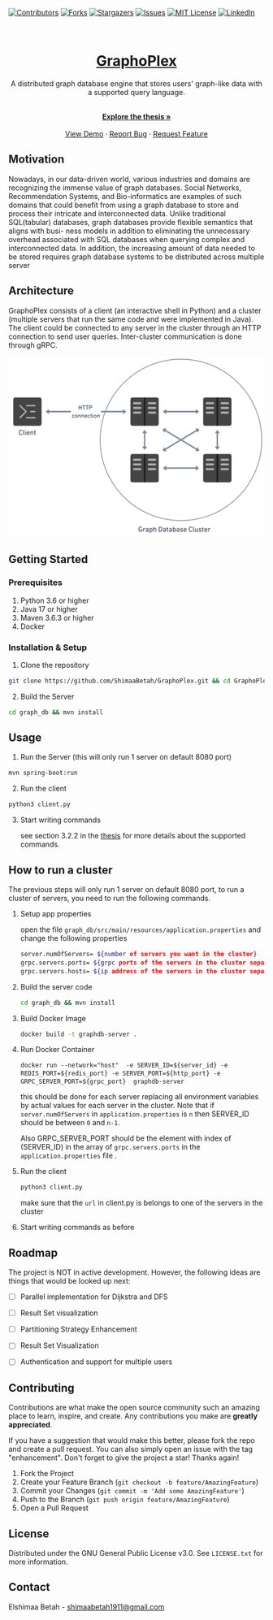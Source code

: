 [![Contributors][contributors-shield]][contributors-url]
[![Forks][forks-shield]][forks-url]
[![Stargazers][stars-shield]][stars-url]
[![Issues][issues-shield]][issues-url]
[![MIT License][license-shield]][license-url]
[![LinkedIn][linkedin-shield]][linkedin-url]

<br />
<div align="center">
  <a href="https://github.com/ShimaaBetah/GraphoPlex">
    <h1>GraphoPlex</h1>
  </a>

  <p align="center">
A distributed graph database engine that stores users' graph-like data with a supported query language.
</p>
    <br />
    <a href="https://github.com/ShimaaBetah/GraphoPlex/blob/main/thesis.pdf"><strong>Explore the thesis »</strong></a>
    <br />
    <br />
    <a href="https://drive.google.com/file/d/1Jc09WC5AsXW4AQ3AddiRQJFJITIfJX8w/view?usp=sharing">View Demo</a>
    ·
    <a href="https://github.com/ShimaaBetah/GraphoPlex/issues">Report Bug</a>
    ·
    <a href="https://github.com/ShimaaBetah/GraphoPlex/issues">Request Feature</a>
  </p>
</div>

## Motivation
Nowadays, in our data-driven world, various industries and domains are recognizing
the immense value of graph databases. Social Networks, Recommendation Systems, and
Bio-informatics are examples of such domains that could benefit from using a graph
database to store and process their intricate and interconnected data. Unlike traditional
SQL(tabular) databases, graph databases provide flexible semantics that aligns with busi-
ness models in addition to eliminating the unnecessary overhead associated with SQL
databases when querying complex and interconnected data. In addition, the increasing
amount of data needed to be stored requires graph database systems to be distributed
across multiple server

## Architecture
GraphoPlex consists of a client (an interactive shell in Python) and a cluster (multiple servers that run the same code and were implemented in Java).
The client could be connected to any server in the cluster through an HTTP connection to send user queries. 
Inter-cluster communication is done through gRPC.


<p align=center>
<img src="./images/sys_arch (1).png" alt="System Architecture" style="width:600px;"/>
</p>



## Getting Started
### Prerequisites
1) Python 3.6 or higher
2) Java 17 or higher
3) Maven 3.6.3 or higher
4) Docker 

### Installation & Setup
1) Clone the repository
```bash
git clone https://github.com/ShimaaBetah/GraphoPlex.git && cd GraphoPlex
```


2) Build the Server
```bash
cd graph_db && mvn install
```

## Usage
1) Run the Server (this will only run 1 server on default 8080 port)
```bash
mvn spring-boot:run
```

2) Run the client
```bash 
python3 client.py
```

3) Start writing commands

   see section 3.2.2 in the <a href="https://github.com/ShimaaBetah/GraphoPlex/blob/main/thesis.pdf"> thesis</a> for more details about the supported commands.


## How to run a cluster
The previous steps will only run 1 server on default 8080 port, to run a cluster of servers, you need to run the following commands.

1) Setup app properties

    open the file `graph_db/src/main/resources/application.properties` and change the following properties
    ```bash 
    server.numOfServers= ${number of servers you want in the cluster}
    grpc.servers.ports= ${grpc ports of the servers in the cluster separated by comma}
    grpc.servers.hosts= ${ip address of the servers in the cluster separated by comma}
    ```
2) Build the server code
    ```bash
    cd graph_db && mvn install
    ```
3) Build Docker Image
    ```bash
    docker build -t graphdb-server .
    ```
4) Run Docker Container 


   ```
   docker run --network="host"  -e SERVER_ID=${server_id} -e REDIS_PORT=${redis_port} -e SERVER_PORT=${http_port} -e GRPC_SERVER_PORT=${grpc_port}  graphdb-server
   
   ```

   this should be done for each server replacing all environment variables by actual values for each server in the cluster. 
   Note that if `server.numOfServers` in `application.properties` is `n` then SERVER_ID should be between `0` and `n-1`.

   Also GRPC_SERVER_PORT should be the element with index of (SERVER_ID) in the array of `grpc.servers.ports` in the `application.properties` file .

5) Run the client
    ```bash 
    python3 client.py
    ```
    make sure that the `url` in client.py is belongs to one of the servers in the cluster
6) Start writing commands as before

## Roadmap
The project is NOT in active development. However, the following ideas are things that would be looked up next: 
- [ ] Parallel implementation for Dijkstra and DFS
- [ ] Result Set visualization
- [ ] Partitioning Strategy Enhancement 
- [ ] Result Set Visualization
- [ ] Authentication and support for multiple users
    


## Contributing

Contributions are what make the open source community such an amazing place to learn, inspire, and create. Any contributions you make are **greatly appreciated**.

If you have a suggestion that would make this better, please fork the repo and create a pull request. You can also simply open an issue with the tag "enhancement".
Don't forget to give the project a star! Thanks again!

1. Fork the Project
2. Create your Feature Branch (`git checkout -b feature/AmazingFeature`)
3. Commit your Changes (`git commit -m 'Add some AmazingFeature'`)
4. Push to the Branch (`git push origin feature/AmazingFeature`)
5. Open a Pull Request

## License

Distributed under the GNU General Public License v3.0. See `LICENSE.txt` for more information.

## Contact

Elshimaa Betah - shimaabetah1911@gmail.com






[contributors-shield]: https://img.shields.io/github/contributors/ShimaaBetah/GraphoPlex.svg?style=for-the-badge
[contributors-url]: https://github.com/ShimaaBetah/GraphoPlex/graphs/contributors
[forks-shield]: https://img.shields.io/github/forks/ShimaaBetah/GraphoPlex.svg?style=for-the-badge
[forks-url]: https://github.com/ShimaaBetah/GraphoPlex/network/members
[stars-shield]: https://img.shields.io/github/stars/ShimaaBetah/GraphoPlex.svg?style=for-the-badge
[stars-url]: https://github.com/ShimaaBetah/GraphoPlex/stargazers
[issues-shield]: https://img.shields.io/github/issues/ShimaaBetah/GraphoPlex.svg?style=for-the-badge
[issues-url]: https://github.com/ShimaaBetah/GraphoPlex/issues
[license-shield]: https://img.shields.io/github/license/ShimaaBetah/GraphoPlex.svg?style=for-the-badge&
[license-url]: https://github.com/ShimaaBetah/GraphoPlex/blob/master/LICENSE
[linkedin-shield]: https://img.shields.io/badge/-LinkedIn-black.svg?style=for-the-badge&logo=linkedin&colorB=555
[linkedin-url]: https://www.linkedin.com/in/shimaa-ahmed2864/
[product-screenshot]: images/screenshot.png

